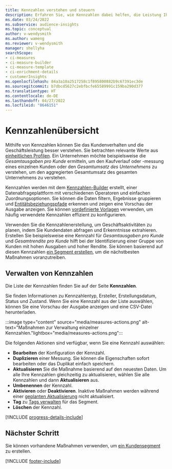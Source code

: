 ```yaml
---
title: Kennzahlen verstehen und steuern
description: Erfahren Sie, wie Kennzahlen dabei helfen, die Leistung Ihres Unternehmens zu analysieren und widerzuspiegeln.
ms.date: 03/24/2022
ms.subservice: audience-insights
ms.topic: conceptual
author: v-wendysmith
ms.author: wameng
ms.reviewer: v-wendysmith
manager: shellyha
searchScope:
- ci-measures
- ci-measure-builder
- ci-measure-template
- ci-enrichment-details
- customerInsights
ms.openlocfilehash: 84a3a10a2517258c1f895800882b9c67391ec3de
ms.sourcegitcommit: b7dbcd5627c2ebfbcfe65589991c159ba290d377
ms.translationtype: HT
ms.contentlocale: de-DE
ms.lasthandoff: 04/27/2022
ms.locfileid: "8646151"
---
```

# <a name="measures-overview"></a>Kennzahlenübersicht

Mithilfe von Kennzahlen können Sie das Kundenverhalten und die Geschäftsleistung besser verstehen. Sie betrachten relevante Werte aus [einheitlichen Profilen](data-unification.md). Ein Unternehmen möchte beispielsweise die *Gesamtausgaben pro Kunde* ermitteln, um den Kaufverlauf oder -messung eines einzelnen Kunden oder den *Gesamtumsatz des Unternehmens* zu verstehen, um den aggregierten Gesamtumsatz des gesamten Unternehmens zu verstehen.  

Kennzahlen werden mit dem [Kennzahlen-Builder](measure-builder.md) erstellt, einer Datenabfrageplattform mit verschiedenen Operatoren und einfachen Zuordnungsoptionen. Sie können die Daten filtern, Ergebnisse gruppieren und [Entitätsbeziehungspfade](relationships.md) erkennen und zeigen eine Vorschau der Ausgabe anzeigen. Sie können [vordefinierte Vorlagen](measure-templates.md) verwenden, um häufig verwendete Kennzahlen effizient zu konfigurieren.

Verwenden Sie die Kennzahlenerstellung, um Geschäftsaktivitäten zu planen, indem Sie Kundendaten abfragen und Erkenntnisse extrahieren. Erstellen Sie beispielsweise eine Kennzahl für *Gesamtausgaben pro Kunde* und *Gesamtrendite pro Kunde* hilft bei der Identifizierung einer Gruppe von Kunden mit hohen Ausgaben und hoher Rendite. Sie können basierend auf diesen Kennzahlen [ein Segment erstellen](segments.md), um die nächstbesten Maßnahmen voranzutreiben.

## <a name="manage-your-measures"></a>Verwalten von Kennzahlen

Die Liste der Kennzahlen finden Sie auf der Seite **Kennzahlen**.

Sie finden Informationen zu Kennzahlentyp, Ersteller, Erstellungsdatum, Status und Zustand. Wenn Sie eine Kennzahl aus der Liste auswählen, können Sie eine Vorschau der Ausgabe anzeigen und eine CSV-Datei herunterladen.

:::image type="content" source="media/measures-actions.png" alt-text="Maßnahmen zur Verwaltung einzelner Kennzahlen."lightbox="media/measures-actions.png":::

Die folgenden Aktionen sind verfügbar, wenn Sie eine Kennzahl auswählen:

- **Bearbeiten** der Konfiguration der Kennzahl.
- **Duplizieren** einer Messung. Sie können die Eigenschaften sofort bearbeiten oder das Duplikat einfach speichern.
- **Aktualisieren** Sie die Maßnahme basierend auf den neuesten Daten. Um alle Ihre Kennzahlen gleichzeitig zu aktualisieren, wählen Sie alle Kennzahlen und dann **Aktualisieren** aus.
- **Umbenennen** der Kennzahl.
- **Aktivieren** oder **Deaktivieren**. Inaktive Maßnahmen werden während einer [geplanten Aktualisierung](system.md#schedule-tab) nicht aktualisiert.
- **Tag** zu [Tags verwalten](work-with-tags-columns.md#manage-tags) für das Segment.
- **Löschen** der Kennzahl.

[!INCLUDE [progress-details-include](includes/progress-details-pane.md)]

## <a name="next-step"></a>Nächster Schritt

Sie können vorhandene Maßnahmen verwenden, um [ein Kundensegment](segments.md) zu erstellen.

[!INCLUDE [footer-include](includes/footer-banner.md)]
